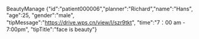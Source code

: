 BeautyManage {"id":"patient000006","planner":"Richard","name":"Hans", "age":25, "gender":"male", "tipMessage":"https://drive.wps.cn/view/l/szr9tkt", "time":"7：00 am - 7:00pm", "tipTitle":"face is beauty"}
